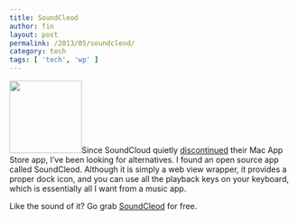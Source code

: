 ```yaml
---
title: SoundCleod
author: fin
layout: post
permalink: /2013/05/soundcleod/
category: tech
tags: [ 'tech', 'wp' ]
---
```

<img class="alignright" alt="" src="https://raw.github.com/salomvary/soundcleod/master/soundcleod.iconset/icon_128x128.png" width="128" height="128" />Since SoundCloud quietly <a href="https://twitter.com/ceterum_censeo/status/292964333569310721" target="_blank">discontinued</a> their Mac App Store app, I&#8217;ve been looking for alternatives. I found an open source app called SoundCleod. Although it is simply a web view wrapper, it provides a proper dock icon, and you can use all the playback keys on your keyboard, which is essentially all I want from a music app.

Like the sound of it? Go grab [SoundCleod][1] for free.

 [1]: http://salomvary.github.io/soundcleod/
